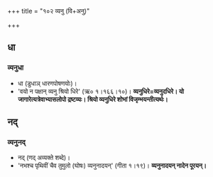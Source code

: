 +++
title = "१०२ व्यनु (वि+अनु)"

+++

## धा 
### व्यनुधा 
- धा (डुधाञ् धारणपोषणयोः)।
- 'वयो न पक्षान् व्यनु श्रियो धिरे' (ऋ० १।१६६।१०)। **व्यनुधिरे=व्यनुदधिरे। यो जागारेत्यत्रेवाभ्यासलोपो द्रष्टव्यः। श्रियो व्यनुधिरे शोभां विजृम्भयन्तीत्यर्थः।**

## नद्
### व्यनुनद्
- नद् (णद् अव्यक्ते शब्दे)।
- 'नभश्च पृथिवीं चैव तुमुलो (घोषः) व्यनुनादयन्' (गीता १।१९)। **व्यनुनादयन् नादेन पूरयन्।**
